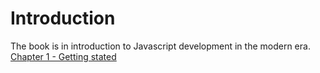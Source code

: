 # Introduction 
The book is in introduction to Javascript development in the modern era.
[Chapter 1 - Getting stated](book/chapter%201.md)

